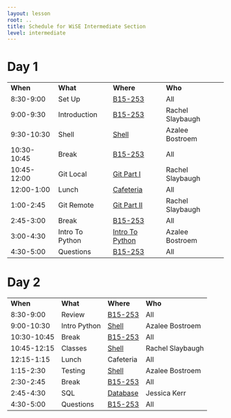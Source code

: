 ```yaml
---
layout: lesson
root: ..
title: Schedule for WiSE Intermediate Section
level: intermediate
---
```



# Day 1


<table class="table table-striped">
<tr>
    <td> <b>When</b>           </td>
    <td> <b>What</b>           </td>
    <td> <b>Where</b>          </td>
    <td> <b>Who</b> </td>
</tr>
<tr>
    <td> 8:30-9:00             </td>
    <td> Set Up                </td>
    <td> <a href="{{ site.github.url }}/intermediate_room.html">B15-253</a>               </td>
    <td> All                   </td>
</tr>
<tr>
    <td> 9:00-9:30             </td>
    <td> Introduction          </td>
    <td> <a href="{{ site.github.url }}/intermediate_room.html">B15-253</a>               </td>
    <td> Rachel Slaybaugh      </td>
</tr>
<tr>
    <td> 9:30-10:30            </td>
    <td> Shell                 </td>
    <td> <a href="{{ site.github.url }}/intermediate/shell/tutorial.html">Shell</a> </td>
    <td> Azalee Bostroem       </td>
</tr>
<tr>
    <td> 10:30-10:45           </td>
    <td> Break                 </td>
    <td> <a href="{{ site.github.url }}/intermediate_room.html">B15-253</a>               </td>
    <td> All                   </td>
</tr>
<tr>
    <td> 10:45-12:00           </td>
    <td> Git Local             </td>
    <td> <a href="{{ site.github.url }}/intermediate/git/local.html">Git Part I</a> </td>
    <td> Rachel Slaybaugh      </td>
</tr>
<tr>
    <td> 12:00-1:00            </td>
    <td> Lunch                 </td>
    <td> <a href="{{ site.github.url }}/cafeteria.html">Cafeteria</a>               </td>
    <td> All </td>
</tr>
<tr>
    <td> 1:00-2:45             </td>
    <td> Git Remote            </td>
    <td> <a href="{{ site.github.url }}/intermediate/git/Remote.html">Git Part II</a> </td>
    <td> Rachel Slaybaugh </td>
</tr>
<tr>
    <td> 2:45-3:00             </td>
    <td> Break                 </td>
    <td> <a href="{{ site.github.url }}/intermediate_room.html">B15-253</a>               </td>
    <td> All </td>
</tr>
<tr>
    <td> 3:00-4:30             </td>
    <td> Intro To Python            </td>
    <td> <a href="{{ site.github.url }}/intermediate/python/Intro.html">Intro To Python</a> </td>
    <td> Azalee Bostroem       </td>
</tr>
<tr>
    <td> 4:30-5:00             </td>
    <td> Questions             </td>
    <td> <a href="{{ site.github.url }}/intermediate_room.html">B15-253</a>                </td>
    <td> All </td>
</tr>
</table>


# Day 2


<table class="table table-striped">
<tr>
    <td> <b>When</b>       </td>
    <td> <b>What</b>            </td>
    <td> <b>Where</b>          </td>
    <td> <b>Who</b> </td>
</tr>
<tr>
    <td> 8:30-9:00      </td>
    <td> Review              </td>
    <td>  <a href="{{ site.github.url }}/intermediate_room.html">B15-253</a>     </td>
    <td> All             </td>
</tr>
<tr>
    <td> 9:00-10:30     </td>
    <td> Intro Python        </td>
    <td> <a href="{{ site.github.url }}/intermediate/python/intro.html">Shell</a> </td>
    <td> Azalee Bostroem </td>
</tr>
<tr>
    <td> 10:30-10:45    </td>
    <td> Break               </td>
    <td> <a href="{{ site.github.url }}/intermediate_room.html">B15-253</a>      </td>
    <td> All             </td>
</tr>
<tr>
    <td> 10:45-12:15    </td>
    <td> Classes             </td>
    <td> <a href="{{ site.github.url }}/intermediate/python/classes.html">Shell</a> </td>
    <td> Rachel Slaybaugh </td>
</tr>
<tr>
    <td> 12:15-1:15     </td>
    <td> Lunch               </td>
    <td> Cafeteria </td>
    <td> All </td>
</tr>
<tr>
    <td> 1:15-2:30      </td>
    <td> Testing             </td>
    <td> <a href="{{ site.github.url }}/intermediate/python/testing.html">Shell</a> </td>
    <td> Azalee Bostroem </td>
</tr>
<tr>
    <td> 2:30-2:45      </td>
    <td> Break               </td>
    <td> <a href="{{ site.github.url }}/intermediate_room.html">B15-253</a>      </td>
    <td> All </td>
</tr>
<tr>
    <td> 2:45-4:30      </td>
    <td> SQL                 </td>
    <td> <a
    href="http://software-carpentry.org/v4/databases/index.html">Database</a> </td>
    <td> Jessica Kerr </td>
</tr>
<tr>
    <td> 4:30-5:00      </td>
    <td> Questions           </td>
    <td> <a href="{{ site.github.url }}/intermediate_room.html">B15-253</a>      </td>
    <td> All </td>
</tr>
</table>
